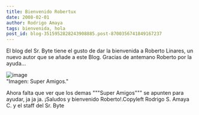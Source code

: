 ```yaml
---
title: Bienvenido Robertux
date: 2008-02-01
author: Rodrigo Amaya
tags: bienvenida, hola
post_id: blog-3515952828243908885.post-8700356741849167237
---
```


El blog del Sr. Byte tiene el gusto de dar la bienvenida a Roberto Linares, un nuevo autor que se añade a este Blog. Gracias de antemano Roberto por la ayuda...

![image](https://bp1.blogger.com/_ayvorITawE4/R6SD_dp6J5I/AAAAAAAAAiw/52G6tfWKDEQ/s320/sa.jpg)    
"Imagen: Super
Amigos."

Ahora falta que ver que los demas """Super Amigos""" se apunten para ayudar, ja ja ja. ¡Saludos y bienvenido Roberto!.Copyleft Rodrigo S. Amaya C. y el staff del Sr. Byte
